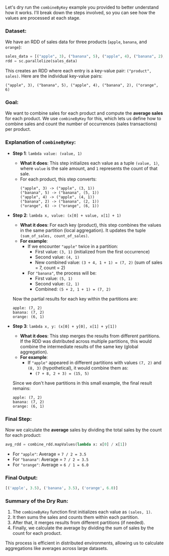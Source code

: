Let's dry run the `combineByKey` example you provided to better understand how it works. I'll break down the steps involved, so you can see how the values are processed at each stage.

### Dataset:
We have an RDD of sales data for three products (`apple`, `banana`, and `orange`):

```python
sales_data = [("apple", 3), ("banana", 5), ("apple", 4), ("banana", 2), ("orange", 6)]
rdd = sc.parallelize(sales_data)
```

This creates an RDD where each entry is a key-value pair: `("product", sales)`. Here are the individual key-value pairs:
```
("apple", 3), ("banana", 5), ("apple", 4), ("banana", 2), ("orange", 6)
```

### Goal:
We want to combine sales for each product and compute the **average sales** for each product. We use `combineByKey` for this, which lets us define how to combine sales and count the number of occurrences (sales transactions) per product.

### Explanation of `combineByKey`:

- **Step 1**: `lambda value: (value, 1)`
    - **What it does**: This step initializes each value as a tuple `(value, 1)`, where `value` is the sale amount, and `1` represents the count of that sale.
    - For each product, this step converts:
      ```
      ("apple", 3) -> ("apple", (3, 1))
      ("banana", 5) -> ("banana", (5, 1))
      ("apple", 4) -> ("apple", (4, 1))
      ("banana", 2) -> ("banana", (2, 1))
      ("orange", 6) -> ("orange", (6, 1))
      ```

- **Step 2**: `lambda x, value: (x[0] + value, x[1] + 1)`
    - **What it does**: For each key (product), this step combines the values in the same partition (local aggregation). It updates the tuple `(sum_of_sales, count_of_sales)`.
    - **For example**: 
      - If we encounter `"apple"` twice in a partition:
        - First value: `(3, 1)` (initialized from the first occurrence)
        - Second value: `(4, 1)`
        - New combined value: `(3 + 4, 1 + 1) = (7, 2)` (sum of sales = 7, count = 2)
      - For `"banana"`, the process will be:
        - First value: `(5, 1)`
        - Second value: `(2, 1)`
        - Combined: `(5 + 2, 1 + 1) = (7, 2)`

    Now the partial results for each key within the partitions are:
    ```
    apple: (7, 2)
    banana: (7, 2)
    orange: (6, 1)
    ```

- **Step 3**: `lambda x, y: (x[0] + y[0], x[1] + y[1])`
    - **What it does**: This step merges the results from different partitions. If the RDD was distributed across multiple partitions, this would combine the intermediate results of the same key (global aggregation).
    - **For example**:
      - If `"apple"` appeared in different partitions with values `(7, 2)` and `(8, 3)` (hypothetical), it would combine them as:
        - `(7 + 8, 2 + 3) = (15, 5)`

    Since we don't have partitions in this small example, the final result remains:
    ```
    apple: (7, 2)
    banana: (7, 2)
    orange: (6, 1)
    ```

### Final Step:
Now we calculate the **average** sales by dividing the total sales by the count for each product:

```python
avg_rdd = combine_rdd.mapValues(lambda x: x[0] / x[1])
```

- For `"apple"`: Average = `7 / 2 = 3.5`
- For `"banana"`: Average = `7 / 2 = 3.5`
- For `"orange"`: Average = `6 / 1 = 6.0`

### Final Output:
```python
[('apple', 3.5), ('banana', 3.5), ('orange', 6.0)]
```

### Summary of the Dry Run:
1. The `combineByKey` function first initializes each value as `(sales, 1)`.
2. It then sums the sales and counts them within each partition.
3. After that, it merges results from different partitions (if needed).
4. Finally, we calculate the average by dividing the sum of sales by the count for each product.

This process is efficient in distributed environments, allowing us to calculate aggregations like averages across large datasets.
